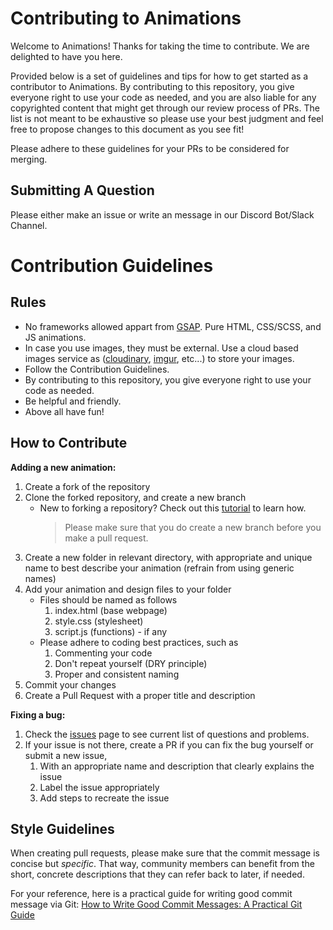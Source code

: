 # Contributing to Animations

Welcome to Animations! Thanks for taking the time to contribute. We are delighted to have you here.

Provided below is a set of guidelines and tips for how to get started as a contributor to Animations. By contributing to this repository, you give everyone right to use your code as needed, and you are also liable for any copyrighted content that might get through our review process of PRs. The list is not meant to be exhaustive so please use your best judgment and feel free to propose changes to this document as you see fit!

Please adhere to these guidelines for your PRs to be considered for merging.

## Submitting A Question

Please either make an issue or write an message in our Discord Bot/Slack Channel.

# Contribution Guidelines
## Rules

- No frameworks allowed appart from [GSAP](https://greensock.com/gsap/). Pure HTML, CSS/SCSS, and JS animations.
- In case you use images, they must be external. Use a cloud based images service as ([cloudinary](https://cloudinary.com/), [imgur](https://imgur.com/), etc...) to store your images.
- Follow the Contribution Guidelines.
- By contributing to this repository, you give everyone right to use your code as needed.
- Be helpful and friendly.
- Above all have fun!

## How to Contribute

**Adding a new animation:**

1. Create a fork of the repository
2. Clone the forked repository, and create a new branch
    - New to forking a repository? Check out this [tutorial](https://github.com/firstcontributions/first-contributions) to learn how.
        > Please make sure that you do create a new branch before you make a pull request.
3. Create a new folder in relevant directory, with appropriate and unique name to best describe your animation (refrain from using generic names)
4. Add your animation and design files to your folder
    - Files should be named as follows
      1. index.html (base webpage)
      2. style.css (stylesheet)
      3. script.js (functions) - if any  
    - Please adhere to coding best practices, such as
      1. Commenting your code
      2. Don't repeat yourself (DRY principle)
      3. Proper and consistent naming
5. Commit your changes
6. Create a Pull Request with a proper title and description

**Fixing a bug:**

1. Check the [issues](https://github.com/UsmanAhmadSaeed/Animations/issues) page to see current list of questions and problems.
2. If your issue is not there, create a PR if you can fix the bug yourself or submit a new issue, 
   1. With an appropriate name and description that clearly explains the issue
   2. Label the issue appropriately
   3. Add steps to recreate the issue

## Style Guidelines

When creating pull requests, please make sure that the commit message is concise but _specific_. That way, community members can benefit from the short, concrete descriptions that they can refer back to later, if needed.

For your reference, here is a practical guide for writing good commit message via Git: [How to Write Good Commit Messages: A Practical Git Guide](https://www.freecodecamp.org/news/writing-good-commit-messages-a-practical-guide/)